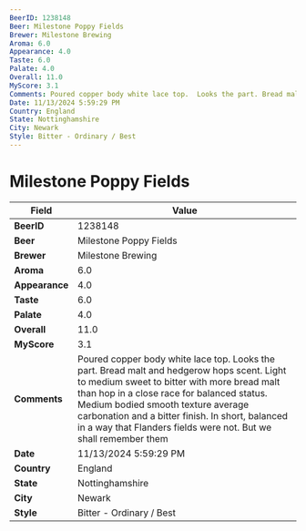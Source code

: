 ```yaml
---
BeerID: 1238148
Beer: Milestone Poppy Fields
Brewer: Milestone Brewing
Aroma: 6.0
Appearance: 4.0
Taste: 6.0
Palate: 4.0
Overall: 11.0
MyScore: 3.1
Comments: Poured copper body white lace top.  Looks the part. Bread malt and hedgerow hops  scent. Light to medium sweet to bitter with more bread malt than hop in a close race for balanced status. Medium bodied smooth texture average carbonation and a bitter finish.  In short, balanced in a way that Flanders fields were not. But we shall remember them
Date: 11/13/2024 5:59:29 PM
Country: England
State: Nottinghamshire
City: Newark
Style: Bitter - Ordinary / Best
---
```


# Milestone Poppy Fields

| Field         | Value |
|---------------|-------|
| **BeerID** | 1238148 |
| **Beer** | Milestone Poppy Fields |
| **Brewer** | Milestone Brewing |
| **Aroma** | 6.0 |
| **Appearance** | 4.0 |
| **Taste** | 6.0 |
| **Palate** | 4.0 |
| **Overall** | 11.0 |
| **MyScore** | 3.1 |
| **Comments** | Poured copper body white lace top.  Looks the part. Bread malt and hedgerow hops  scent. Light to medium sweet to bitter with more bread malt than hop in a close race for balanced status. Medium bodied smooth texture average carbonation and a bitter finish.  In short, balanced in a way that Flanders fields were not. But we shall remember them  |
| **Date** | 11/13/2024 5:59:29 PM |
| **Country** | England |
| **State** | Nottinghamshire |
| **City** | Newark |
| **Style** | Bitter - Ordinary / Best |
